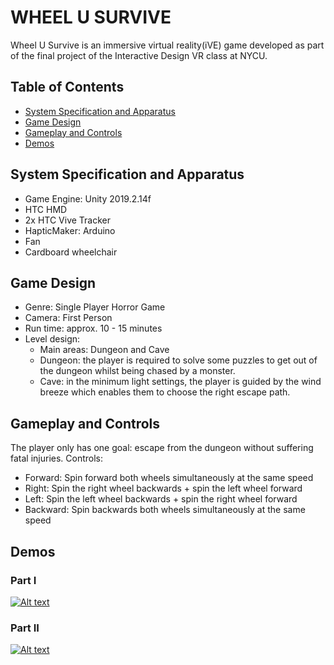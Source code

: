 # WHEEL U SURVIVE

Wheel U Survive is an immersive virtual reality(iVE) game developed as part of the final project of the Interactive Design VR class at NYCU.


## Table of Contents

- [System Specification and Apparatus](#system)
- [Game Design](#game-design)
- [Gameplay and Controls](#gameplay)
- [Demos](#demos)

## System Specification and Apparatus
- Game Engine: Unity 2019.2.14f
- HTC HMD
- 2x HTC Vive Tracker
- HapticMaker: Arduino
- Fan
- Cardboard wheelchair

## Game Design
- Genre: Single Player Horror Game
- Camera: First Person
- Run time: approx. 10 - 15 minutes
- Level design: 
  - Main areas: Dungeon and Cave
  - Dungeon: the player is required to solve some puzzles to get out of the dungeon whilst being chased by a monster.
  - Cave: in the minimum light settings, the player is guided by the wind breeze which enables them to choose the right escape path.
 
## Gameplay and Controls
The player only has one goal: escape from the dungeon without suffering fatal injuries. 
Controls:
- Forward: Spin forward both wheels simultaneously at the same speed
- Right: Spin the right wheel backwards + spin the left wheel forward
- Left: Spin the left wheel backwards + spin the right wheel forward
- Backward: Spin backwards both wheels simultaneously at the same speed

## Demos
### Part I
[![Alt text](https://img.youtube.com/vi/UgJoDsyiuvE/0.jpg)](https://www.youtube.com/watch?v=UgJoDsyiuvE)

### Part II
[![Alt text](https://img.youtube.com/vi/NJWxt8-tNTY/0.jpg)](https://www.youtube.com/watch?v=NJWxt8-tNTY)



